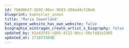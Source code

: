 ```yaml
---
id: f8680b37-3b92-46ec-9503-394ed4cf28e8
blueprint: kuenstler_innen
title: 'Maria Sauerland'
hat_eigene_website_has_own_website: false
biographie_eintragen_create_artist_s_biography: false
updated_by: b1a43fd3-c865-4122-b6cc-50cfa81a1985
updated_at: 1718733098
---
```

